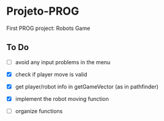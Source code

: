 # Projeto-PROG
First PROG project: Robots Game

## To Do
- [ ] avoid any input problems in the menu
- [x] check if player move is valid
- [x] get player/robot info in getGameVector (as in pathfinder) 
- [x] implement the robot moving function
- [ ] organize functions





